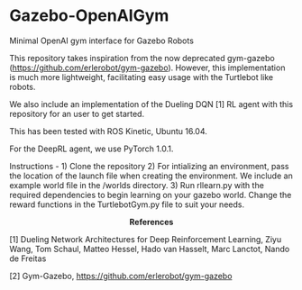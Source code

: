 # Gazebo-OpenAIGym
Minimal OpenAI gym interface for Gazebo Robots

This repository takes inspiration from the now deprecated gym-gazebo (https://github.com/erlerobot/gym-gazebo).
However, this implementation is much more lightweight, facilitating easy usage with the Turtlebot like robots.  

We also include an implementation of the Dueling DQN [1] RL agent with this repository for an user to get started. 

This has been tested with ROS Kinetic, Ubuntu 16.04. 

For the DeepRL agent, we use PyTorch 1.0.1. 



Instructions - 1) Clone the repository
               2) For intializing an environment, pass the location of the launch file when creating the environment. We 
                  include an example world file in the /worlds directory.
               3) Run rllearn.py with the required dependencies to begin learning on your gazebo world. Change the reward                         functions in the TurtlebotGym.py file to suit your needs. 
               
<p align="center"> 
   <b>References</b>
   </p>
[1] Dueling Network Architectures for Deep Reinforcement Learning, Ziyu Wang, Tom Schaul, Matteo Hessel, Hado van Hasselt, Marc Lanctot, Nando de Freitas

[2] Gym-Gazebo, https://github.com/erlerobot/gym-gazebo



